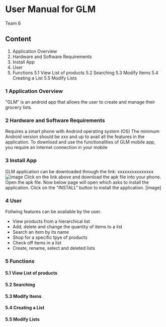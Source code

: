 # User Manual for GLM

Team 6

## Content
1. Application Overview
2. Hardware and Software Requirements
3. Install App
4. User
5. Functions
5.1 View List of products
5.2 Searching
5.3 Modify Items
5.4 Creating a List
5.5 Modify Lists


### 1 Application Overview
"GLM" is an android app that allows the user to create and manage their grocery lists.

### 2 Hardware and Software Requirements
Requires a smart phone with Android operating system (OS)
The minimum Android version should be xxx and up to avail all the features in the application.
To download and use the functionalities of GLM mobile app, you require an Internet connection in your mobile

### 3 Install App
GLM application can be downloaded through the link:
xxxxxxxxxxxxxxx
![image](https://lh3.googleusercontent.com/yus-bN7reQ7X1I0HLKjzFt041txb40Lo1iOM8Y6mONiP9XXgXhjhoXH_ko6IdZVGiW-v_yKXcXv6T_WZiqOmakpH91ZjuKxTDrai6Kr1KRXxoTUYk7AqcROXhKCfaaLGbDBOxiO6TfxtaVN2heABqA3M3BxURP7NzaOeubdtpNE7vSa25dGInhl6QbYCk9ADXHMEnjlO5YFTi30BCHegDjuVgnv74mH7NBqASil21obh2nMyp0zg28gHwed6i9gzorzk9inWBS8hnqU1bdvKa5jSSPavxCOPco1U8kERPQ3OjmzRcyPBT8jFx6om_HPfh8M8gJ4XUD6ejTsKzZRy17tOpC1jb9fKjL662ssjR3tHFc6rbZZm9VBV4OkIr9JW1SXDsj_jcchFjoBLY1OcKLckUOQfTIqnc4CvI9vHLUbtl0OCLoa1TtKveD5UzD0_oov1Vknra2Ot3lC-5YvdN3tNkXw4bTs6IclaprvDZnRylLi64mU8FAZtbk-0Vky-5YsT5zxSriKDQgPw8WKRjhdM9X4Pj0RGDShEWpbQVG3nVLOnlO5UsCHLhfZNMw8xV1c8GK8iI6h5_47wAV2CYc2sh_ETnB_SSLFustknuLp0qcDKRwdtxxUxIO4wRalJftFb3vFUjYT6YrWvhAtQU9F7GYye_vWkImdCSwVRX0K4yZgbt8B99fDHQMFVHA=w1326-h937-no?authuser=0)
Click on the link above and download the apk file into your phone.
Open the apk file. Now below page will open which asks to install the application. Click on the "INSTALL" button to install the application.
[image]

### 4 User
Follwing features can be avaliable by the user.
* View products from a hierarchical list 
* Add, delete and change the quantity of items to a list
* Search an item by its name
* Shop for a specific tpye of products
* Check off items in a list
* Create, rename, select and deleted lists

### 5 Functions
#### 5.1 View List of products
#### 5.2 Searching
#### 5.3 Modify Items
#### 5.4 Creating a List
#### 5.5 Modify Lists

